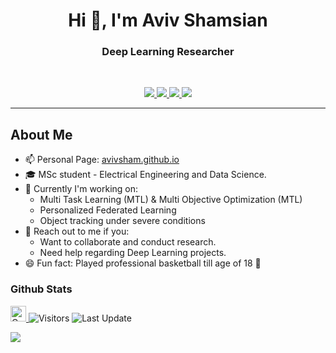 <h1 align="center">Hi 👋, I'm Aviv Shamsian </h1>
<h3 align="center">Deep Learning Researcher</h3>

<br>

<p align="center">
   
   <a href="https://www.linkedin.com/in/aviv-shamsian/">
      <img src="https://img.shields.io/badge/LinkedIn-Aviv--Shamsian-informational?style=for-the-badge&labelColor=black&logo=linkedin&logoColor=0077b5&&color=0077b5"/>
  </a>
   
   <a href="mailto:Mista2311@gmail.com">
  <img src="https://img.shields.io/badge/Gmail-Mista2311@gmail.com-informational?style=for-the-badge&labelColor=black&logoColor=d14836&logo=gmail&color=d14836"/>
  </a>
  
  <a href="https://github.com/soumik12345">
  <img src="https://img.shields.io/badge/Github-AvivSham-informational?style=for-the-badge&labelColor=black&logo=github&color=7d88e6">
  </a>
  
  <a href="https://twitter.com/AvivShamsian">
  <img src="https://img.shields.io/badge/Twitter-@AvivShamsian-informational?style=for-the-badge&labelColor=black&logo=twitter&logoColor=#1DA1F2&color=1da1f2">
  </a>
</p>

---

## About Me

- 📫 Personal Page: [avivsham.github.io](https://avivsham.github.io/)
- 🎓 MSc student - Electrical Engineering and Data Science.
- 🚧 Currently I'm working on:
  - Multi Task Learning (MTL) & Multi Objective Optimization (MTL)
  - Personalized Federated Learning
  - Object tracking under severe conditions
- 💬 Reach out to me if you:
  - Want to collaborate and conduct research.
  - Need help regarding Deep Learning projects.
- 😄 Fun fact: Played professional basketball till age of 18 🏀


### Github Stats

<p>
   <a href="https://img.shields.io/github/followers/avivsham?label=Follow&style=social">
      <img alt="Coverage" src="https://img.shields.io/github/followers/avivsham?label=Follow&style=social" height="25">
   </a>
   <img alt="Visitors" src="https://komarev.com/ghpvc/?username=avivsham&style=flat&labelColor=black&logo=github&label=PROFILE+VIEWS&color=29bf12">
   <img alt="Last Update" src="https://img.shields.io/github/last-commit/avivsham/avivsham?logo=markdown&label=LAST+UPDATE&color=29bf12&style=flat">
</p>

![](https://github-readme-stats.vercel.app/api?username=avivsham&count_private=true&show_icons=true&count_private=true)




